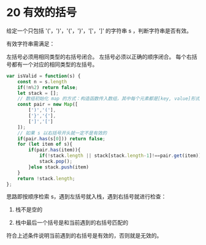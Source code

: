 # 20 有效的括号

给定一个只包括 '('，')'，'{'，'}'，'['，']' 的字符串 s ，判断字符串是否有效。

有效字符串需满足：

左括号必须用相同类型的右括号闭合。
左括号必须以正确的顺序闭合。
每个右括号都有一个对应的相同类型的左括号。

```javascript
var isValid = function(s) {
    const n = s.length
    if(!n%2) return false;
    let stack = [];
    // 数组初始化 map 的方式：构造函数传入数组，其中每个元素都是[key, value]形式
    const pair = new Map([
        [')','('],
        ['}','{'],
        [']','[']
    ]);
    // 如果 s 以右括号开头就一定不是有效的
    if(pair.has(s[0])) return false;
    for (let item of s){
        if(pair.has(item)){
            if(!stack.length || stack[stack.length-1]!==pair.get(item)) return false;
            stack.pop();
        }else stack.push(item)
    }
    return !stack.length;
};
```

思路即按顺序检索 s，遇到左括号就入栈，遇到右括号就进行检查：

1. 栈不是空的

2. 栈中最后一个括号是和当前遇到的右括号匹配的

符合上述条件说明当前遇到的右括号是有效的，否则就是无效的。


